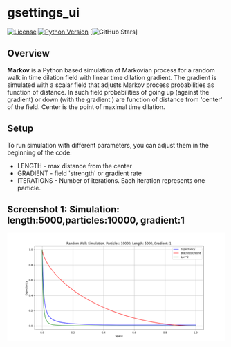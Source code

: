 # gsettings_ui
[![License](https://img.shields.io/badge/license-GPL-blue.svg)](https://www.gnu.org/licenses/gpl-3.0.en.html) 
[![Python Version](https://img.shields.io/badge/python-3.6%2B-blue.svg)](https://www.python.org/downloads/)
[![GitHub Stars](https://img.shields.io/github/stars/victor-havin/Markov?style=social)]

## Overview
**Markov** is a Python based simulation of Markovian process for a random walk in time dilation field
with linear time dilation gradient. The gradient is simulated with a scalar field that adjusts Markov process
probabilities as function of distance. In such field probabilities of going up (against the gradient) or 
down (with the gradient ) are function of distance from 'center' of the field. Center is the point of
maximal time dilation.

## Setup
To run simulation with different parameters, you can adjust them in the beginning of the code.
* LENGTH - max distance from the center
* GRADIENT - field 'strength' or gradient rate
* ITERATIONS - Number of iterations. Each iteration represents one particle.

## Screenshot 1: Simulation: length:5000,particles:10000, gradient:1
![Screenshot](Sim.10000.5000.1.png)


